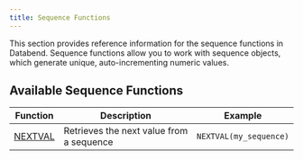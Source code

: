 ```yaml
---
title: Sequence Functions
---
```


This section provides reference information for the sequence functions in Databend. Sequence functions allow you to work with sequence objects, which generate unique, auto-incrementing numeric values.

## Available Sequence Functions

| Function | Description | Example |
|----------|-------------|--------|
| [NEXTVAL](nextval) | Retrieves the next value from a sequence | `NEXTVAL(my_sequence)` |
